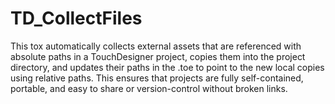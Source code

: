 # TD_CollectFiles
This tox automatically collects external assets that are referenced with absolute paths in a TouchDesigner project, copies them into the project directory, and updates their paths in the .toe to point to the new local copies using relative paths. 
This ensures that projects are fully self-contained, portable, and easy to share or version-control without broken links.
